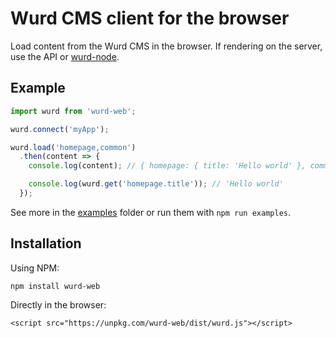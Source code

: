 # Wurd CMS client for the browser
Load content from the Wurd CMS in the browser.  If rendering on the server, use the API or [wurd-node](https://github.com/wurdcms/wurd-node-v3).

## Example
```javascript
import wurd from 'wurd-web';

wurd.connect('myApp');

wurd.load('homepage,common')
  .then(content => {
    console.log(content); // { homepage: { title: 'Hello world' }, common: {...} }

    console.log(wurd.get('homepage.title')); // 'Hello world'
  });
```

See more in the [examples](https://github.com/wurdcms/wurd-web/tree/master/examples) folder or run them with `npm run examples`.


## Installation
Using NPM:
```
npm install wurd-web
```

Directly in the browser:
```
<script src="https://unpkg.com/wurd-web/dist/wurd.js"></script>
```
